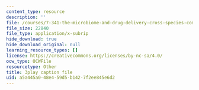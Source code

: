 ```yaml
---
content_type: resource
description: ''
file: /courses/7-341-the-microbiome-and-drug-delivery-cross-species-communication-in-health-and-disease-spring-2018/a5a445a048e459d5b1427f2ee845e6d2_blD8f7MOhFQ.vtt
file_size: 22840
file_type: application/x-subrip
hide_download: true
hide_download_original: null
learning_resource_types: []
license: https://creativecommons.org/licenses/by-nc-sa/4.0/
ocw_type: OCWFile
resourcetype: Other
title: 3play caption file
uid: a5a445a0-48e4-59d5-b142-7f2ee845e6d2
---
```

